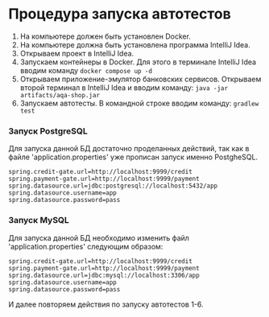 # Процедура запуска автотестов

1. На компьютере должен быть установлен Docker.
2. На компьютере должна быть установлена программа IntelliJ Idea.
3. Открываем проект в IntelliJ Idea.
4. Запускаем контейнеры в Docker. Для этого в терминале IntelliJ Idea вводим команду `docker compose up -d`
5. Открываем приложение-эмулятор банковских сервисов.
Открываем второй терминал в IntelliJ Idea и вводим команду:
`java -jar artifacts/aqa-shop.jar`
6. Запускаем автотесты.
В командной строке вводим команду:
`gradlew test`

### Запуск PostgreSQL

Для запуска данной БД достаточно проделанных действий, так как в файле 'application.properties' уже прописан запуск именно PostgheSQL.

```
spring.credit-gate.url=http://localhost:9999/credit
spring.payment-gate.url=http://localhost:9999/payment
spring.datasource.url=jdbc:postgresql://localhost:5432/app
spring.datasource.username=app
spring.datasource.password=pass
```

### Запуск MySQL

Для запуска данной БД необходимо изменить файл 'application.properties' следующим образом:

```
spring.credit-gate.url=http://localhost:9999/credit
spring.payment-gate.url=http://localhost:9999/payment
spring.datasource.url=jdbc:mysql://localhost:3306/app
spring.datasource.username=app
spring.datasource.password=pass
```

И далее повторяем действия по запуску автотестов 1-6.
